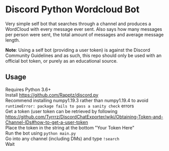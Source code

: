 # Discord Python Wordcloud Bot

Very simple self bot that searches through a channel and produces a WordCloud with every message ever sent. Also says how many messages per person were sent, the total amount of messages and average message length.  

**Note**: Using a self bot (providing a user token) is against the Discord Community Guidelines and as such, this repo should only be used with an official bot token, or purely as an educational source.

## Usage

Requires Python 3.6+  
Install https://github.com/Rapptz/discord.py  
Recommend installing numpy1.19.3 rather than numpy1.19.4 to avoid `runtimeError: package fails to pass a sanity check` errors  
Get a token (user token can be retrieved by following https://github.com/Tyrrrz/DiscordChatExporter/wiki/Obtaining-Token-and-Channel-IDs#how-to-get-a-user-token  
Place the token in the string at the bottom "Your Token Here"  
Run the bot using `python main.py`  
Go into any channel (including DMs) and type `!search`  
Wait
